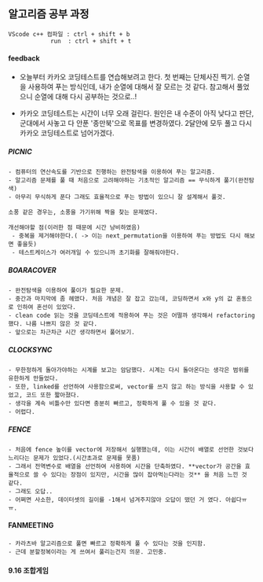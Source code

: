 ## 알고리즘 공부 과정

    VScode c++ 컴파일 : ctrl + shift + b
                run  : ctrl + shift + t

#### feedback
- 오늘부터 카카오 코딩테스트를 연습해보려고 한다.
첫 번째는 단체사진 찍기.
순열을 사용하여 푸는 방식인데, 내가 순열에 대해서 잘 모르는 것 같다. 참고해서 풀었으니 순열에 대해 다시 공부하는 것으로..!


- 카카오 코딩테스트는 시간이 너무 오래 걸린다.
원인은 내 수준이 아직 낮다고 판단, 군대에서 사놓고 다 안푼 '종만북'으로 목표를 변경하였다.
2달안에 모두 풀고 다시 카카오 코딩테스트로 넘어가겠다.

##### PICNIC
    - 컴퓨터의 연산속도를 기반으로 진행하는 완전탐색을 이용하여 푸는 알고리즘.
    - 알고리즘 문제를 풀 때 처음으로 고려해야하는 기초적인 알고리즘 == 무식하게 풀기(완전탐색)
    - 아무리 무식하게 푼다 그래도 효율적으로 푸는 방법이 있으니 잘 설계해서 풀것.
    
    소풍 같은 경우는, 소풍을 가기위해 짝을 찾는 문제였다.
    
    개선해야할 점(이러한 점 때문에 시간 낭비하였음)
     - 중복을 제거해야한다.( -> 이는 next_permutation을 이용하여 푸는 방법도 다시 해보면 좋을듯)
     - 테스트케이스가 여러개일 수 있으니까 초기화를 잘해줘야한다.



##### BOARACOVER
    - 완전탐색을 이용하여 풀이가 필요한 문제.
    - 중간과 마지막에 좀 헤맸다. 처음 개념은 잘 잡고 갔는데, 코딩하면서 x와 y의 값 혼동으로 인하여 혼선이 있었다.
    - clean code 읽는 것을 코딩테스트에 적용하여 푸는 것은 어떨까 생각해서 refactoring 했다. 나름 나쁘지 않은 것 같다.
    - 앞으로는 차근차근 시간 생각하면서 풀어보기.


##### CLOCKSYNC
    - 무한정하게 돌아가야하는 시계를 보고는 암담했다. 시계는 다시 돌아온다는 생각은 범위를 유한하게 만들었다.
    - 또한, linked를 선언하여 사용함으로써, vector를 쓰지 않고 하는 방식을 사용할 수 있었고, 코드 또한 짧아졌다.
    - 생각을 계속 비틀수만 있다면 충분히 빠르고, 정확하게 풀 수 있을 것 같다.
    - 어렵다.

##### FENCE
    - 처음에 fence 높이를 vector에 저장해서 실행했는데, 이는 시간이 배열로 선언한 것보다 느리다는 문제가 있었다.(시간초과로 문제를 못품)
    - 그래서 전역변수로 배열을 선언하여 사용하여 시간을 단축하였다. **vector가 공간을 효율적으로 쓸 수 있다는 장점이 있지만, 시간을 많이 잡아먹는다라는 것** 을 처음 느낀 것 같다.
    - 그래도 오답..
    - 어쩌면 사소한, 데이터셋의 길이를 -1해서 넘겨주지않아 오답이 떴던 거 였다. 아쉽다ㅠㅠ.

#### FANMEETING
    - 카라츠바 알고리즘으로 풀면 빠르고 정확하게 풀 수 있다는 것을 인지함.
    - 근데 분할정복이라는 게 쓰여서 풀리는건지 의문. 고민중.
    

#### 9.16 조합게임